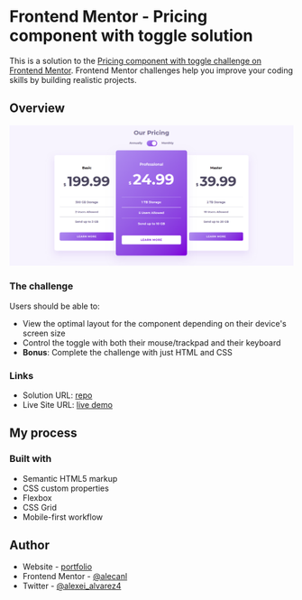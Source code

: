 # Frontend Mentor - Pricing component with toggle solution

This is a solution to the [Pricing component with toggle challenge on Frontend Mentor](https://www.frontendmentor.io/challenges/pricing-component-with-toggle-8vPwRMIC). Frontend Mentor challenges help you improve your coding skills by building realistic projects.

## Overview

![screenshot](/src/assets/images/design.png)

### The challenge

Users should be able to:

- View the optimal layout for the component depending on their device's screen size
- Control the toggle with both their mouse/trackpad and their keyboard
- **Bonus**: Complete the challenge with just HTML and CSS

### Links

- Solution URL: [repo](https://github.com/AlecANL/princing-component)
- Live Site URL: [live demo](https://alecanl.github.io/princing-component/)

## My process

### Built with

- Semantic HTML5 markup
- CSS custom properties
- Flexbox
- CSS Grid
- Mobile-first workflow

## Author

- Website - [portfolio](https://alec-portfolio-dev.vercel.app/)
- Frontend Mentor - [@alecanl](https://www.frontendmentor.io/profile/AlecANL)
- Twitter - [@alexei_alvarez4](https://www.twitter.com/alexei_alvarez4)
